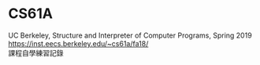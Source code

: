 # CS61A
UC Berkeley, Structure and Interpreter of Computer Programs, Spring 2019  
https://inst.eecs.berkeley.edu/~cs61a/fa18/  
課程自學練習記錄
